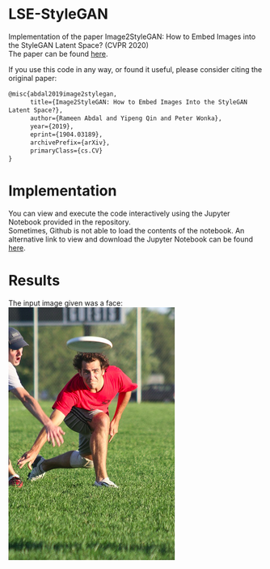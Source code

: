 # LSE-StyleGAN
Implementation of the paper Image2StyleGAN: How to Embed Images into the StyleGAN Latent Space? (CVPR 2020) <br>
The paper can be found <a href="https://openaccess.thecvf.com/content_ICCV_2019/papers/Abdal_Image2StyleGAN_How_to_Embed_Images_Into_the_StyleGAN_Latent_Space_ICCV_2019_paper.pdf">here</a>.

If you use this code in any way, or found it useful, please consider citing the original paper:
```
@misc{abdal2019image2stylegan,
      title={Image2StyleGAN: How to Embed Images Into the StyleGAN Latent Space?}, 
      author={Rameen Abdal and Yipeng Qin and Peter Wonka},
      year={2019},
      eprint={1904.03189},
      archivePrefix={arXiv},
      primaryClass={cs.CV}
}
```
# Implementation
You can view and execute the code interactively using the Jupyter Notebook provided in the repository. <br>
Sometimes, Github is not able to load the contents of the notebook. An alternative link to view and download the Jupyter Notebook can be found  <a href="https://nbviewer.jupyter.org/github/rajatsahay/LSE-StyleGAN/blob/master/LSE-StyleGAN.ipynb">here</a>. <br>

# Results
The input image given was a face: ![Input Image](https://github.com/rajatsahay/LSE-StyleGAN/blob/master/assets/original.png)
